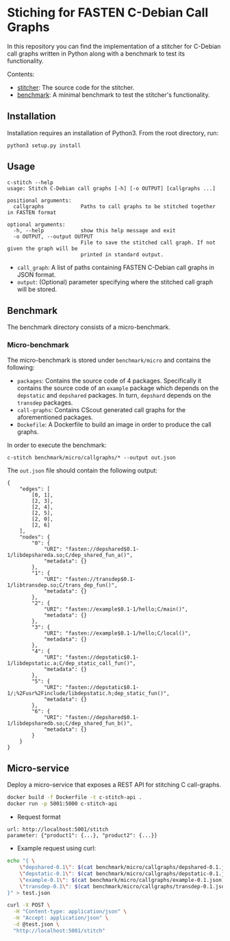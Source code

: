 # Stiching for FASTEN C-Debian Call Graphs

In this repository you can find the implementation of a stitcher for C-Debian
call graphs written in Python along with a benchmark to test its functionality.

Contents:
* [stitcher](stitcher): The source code for the stitcher.
* [benchmark](benchmark): A minimal benchmark to test the stitcher's
  functionality.

## Installation

Installation requires an installation of Python3.
From the root directory, run:
```
python3 setup.py install
```

## Usage

```
c-stitch --help
usage: Stitch C-Debian call graphs [-h] [-o OUTPUT] [callgraphs ...]

positional arguments:
  callgraphs            Paths to call graphs to be stitched together in FASTEN format

optional arguments:
  -h, --help            show this help message and exit
  -o OUTPUT, --output OUTPUT
                        File to save the stitched call graph. If not given the graph will be
                        printed in standard output.
```

* `call_graph`: A list of paths containing FASTEN C-Debian call graphs in JSON
  format.
* `output`: (Optional) parameter specifying where the stitched call graph will
  be stored.


## Benchmark

The benchmark directory consists of a micro-benchmark.

### Micro-benchmark

The micro-benchmark is stored under `benchmark/micro` and contains the
following:

* `packages`: Contains the source code of 4 packages. Specifically it contains
  the source code of an `example` package which depends on the
  `depstatic` and `depshared` packages. In turn, `depshard` depends on the
  `transdep` packages.
* `call-graphs`: Contains CScout generated call graphs for the aforementioned
  packages.
* `Dockefile`: A Dockerfile to build an image in order to produce the call
  graphs.

In order to execute the benchmark:

```
c-stitch benchmark/micro/callgraphs/* --output out.json
```

The `out.json` file should contain the following output:

```
{
    "edges": [
        [0, 1],
        [2, 3],
        [2, 4],
        [2, 5],
        [2, 0],
        [2, 6]
    ],
    "nodes": {
        "0": {
            "URI": "fasten://depshared$0.1-1/libdepshareda.so;C/dep_shared_fun_a()",
            "metadata": {}
        },
        "1": {
            "URI": "fasten://transdep$0.1-1/libtransdep.so;C/trans_dep_fun()",
            "metadata": {}
        },
        "2": {
            "URI": "fasten://example$0.1-1/hello;C/main()",
            "metadata": {}
        },
        "3": {
            "URI": "fasten://example$0.1-1/hello;C/local()",
            "metadata": {}
        },
        "4": {
            "URI": "fasten://depstatic$0.1-1/libdepstatic.a;C/dep_static_call_fun()",
            "metadata": {}
        },
        "5": {
            "URI": "fasten://depstatic$0.1-1/;%2Fusr%2Finclude/libdepstatic.h;dep_static_fun()",
            "metadata": {}
        },
        "6": {
            "URI": "fasten://depshared$0.1-1/libdepsharedb.so;C/dep_shared_fun_b()",
            "metadata": {}
        }
    }
}
```

## Micro-service

Deploy a micro-service that exposes a REST API for stitching C call-graphs.

```bash
docker build -f Dockerfile -t c-stitch-api .
docker run -p 5001:5000 c-stitch-api
```

* Request format

```
url: http://localhost:5001/stitch
parameter: {"product1": {...}, "product2": {...}}
```

* Example request using curl:

```bash
echo "{ \
    \"depshared-0.1\": $(cat benchmark/micro/callgraphs/depshared-0.1.json), \
    \"depstatic-0.1\": $(cat benchmark/micro/callgraphs/depstatic-0.1.json), \
    \"example-0.1\": $(cat benchmark/micro/callgraphs/example-0.1.json), \
    \"transdep-0.1\": $(cat benchmark/micro/callgraphs/transdep-0.1.json) \
}" > test.json

curl -X POST \
  -H "Content-type: application/json" \
  -H "Accept: application/json" \
  -d @test.json \
  "http://localhost:5001/stitch"
```